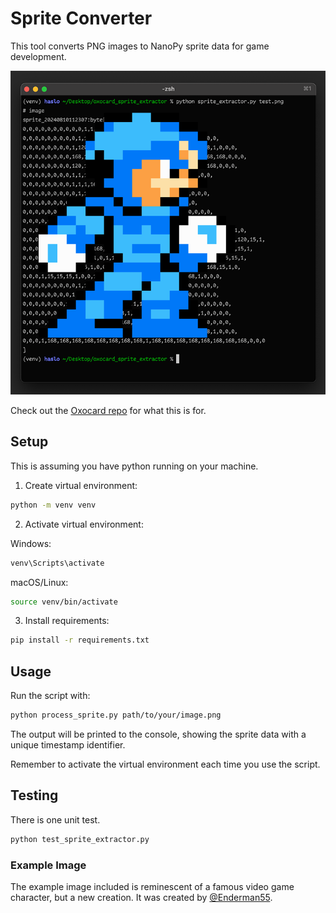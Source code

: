# Sprite Converter

This tool converts PNG images to NanoPy sprite data for game development.

![example](example.png)

Check out the [Oxocard repo](https://github.com/oxocard) for what this is for.

## Setup

This is assuming you have python running on your machine.

1. Create virtual environment:

```bash
python -m venv venv
```

2. Activate virtual environment:

Windows:
```cmd
venv\Scripts\activate
```

macOS/Linux:

```bash
source venv/bin/activate
```

3. Install requirements:

```bash
pip install -r requirements.txt
```

## Usage

Run the script with:

```bash
python process_sprite.py path/to/your/image.png
```

The output will be printed to the console, showing the sprite data with a unique timestamp identifier.

Remember to activate the virtual environment each time you use the script.

## Testing

There is one unit test.

```bash
python test_sprite_extractor.py
```

### Example Image

The example image included is reminescent of a famous video game character, but a new creation. It was created by [@Enderman55](https://www.github.com/Enderman55).
